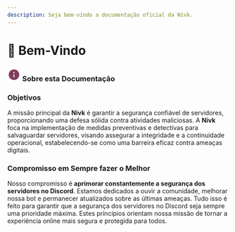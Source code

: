 ```yaml
---
description: Seja bem-vindo a documentação oficial da Nivk.
---
```


# 👋 Bem-Vindo

### ![](.gitbook/assets/icons8-informações-30.png) Sobre esta Documentação

### Objetivos

A missão principal da **Nivk** é garantir a segurança confiável de servidores, proporcionando uma defesa sólida contra atividades maliciosas. A **Nivk** foca na implementação de medidas preventivas e detectivas para salvaguardar servidores, visando assegurar a integridade e a continuidade operacional, estabelecendo-se como uma barreira eficaz contra ameaças digitais.

### Compromisso em Sempre fazer o Melhor

Nosso compromisso é **aprimorar constantemente a segurança dos servidores no Discord**. Estamos dedicados a ouvir a comunidade, melhorar nossa bot e permanecer atualizados sobre as últimas ameaças. Tudo isso é feito para garantir que a segurança dos servidores no Discord seja sempre uma prioridade máxima. Estes princípios orientam nossa missão de tornar a experiência online mais segura e protegida para todos.
